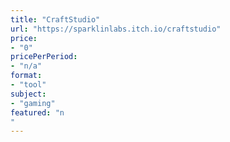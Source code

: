 ```yaml
---
title: "CraftStudio"
url: "https://sparklinlabs.itch.io/craftstudio"
price: 
- "0"
pricePerPeriod: 
- "n/a"
format: 
- "tool"
subject: 
- "gaming"
featured: "n"
---
```

